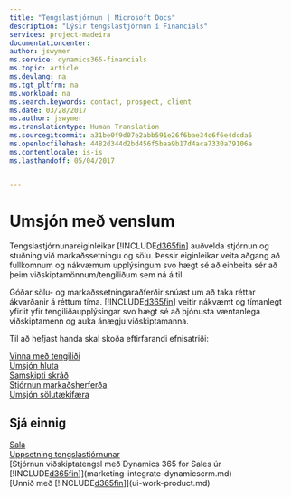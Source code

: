 ```yaml
---
title: "Tengslastjórnun | Microsoft Docs"
description: "Lýsir tengslastjórnun í Financials"
services: project-madeira
documentationcenter: 
author: jswymer
ms.service: dynamics365-financials
ms.topic: article
ms.devlang: na
ms.tgt_pltfrm: na
ms.workload: na
ms.search.keywords: contact, prospect, client
ms.date: 03/28/2017
ms.author: jswymer
ms.translationtype: Human Translation
ms.sourcegitcommit: a31be0f9d07e2abb591e26f6bae34c6f6e4dcda6
ms.openlocfilehash: 4482d344d2bd456f5baa9b17d4aca7330a79106a
ms.contentlocale: is-is
ms.lasthandoff: 05/04/2017


---
```

# <a name="relationship-management"></a>Umsjón með venslum
Tengslastjórnunareiginleikar [!INCLUDE[d365fin](includes/d365fin_md.md)] auðvelda stjórnun og stuðning við markaðssetningu og sölu. Þessir eiginleikar veita aðgang að fullkomnum og nákvæmum upplýsingum svo hægt sé að einbeita sér að þeim viðskiptamönnum/tengiliðum sem ná á til.

Góðar sölu- og markaðssetningaraðferðir snúast um að taka réttar ákvarðanir á réttum tíma. [!INCLUDE[d365fin](includes/d365fin_md.md)] veitir nákvæmt og tímanlegt yfirlit yfir tengiliðaupplýsingar svo hægt sé að þjónusta væntanlega viðskiptamenn og auka ánægju viðskiptamanna.

Til að hefjast handa skal skoða eftirfarandi efnisatriði:

[Vinna með tengiliði](marketing-contacts.md)  
[Umsjón hluta](marketing-segments.md)  
[Samskipti skráð](marketing-interactions.md)  
[Stjórnun markaðsherferða](marketing-campaigns.md)  
[Umsjón sölutækifæra](marketing-manage-sales-opportunities.md)

## <a name="see-also"></a>Sjá einnig
[Sala](sales-manage-sales.md)  
[Uppsetning tengslastjórnunar](marketing-setup-marketing.md)  
[Stjórnun viðskiptatengsl með Dynamics 365 for Sales úr [!INCLUDE[d365fin](includes/d365fin_md.md)]](marketing-integrate-dynamicscrm.md)  
[Unnið með [!INCLUDE[d365fin](includes/d365fin_md.md)]](ui-work-product.md)  

